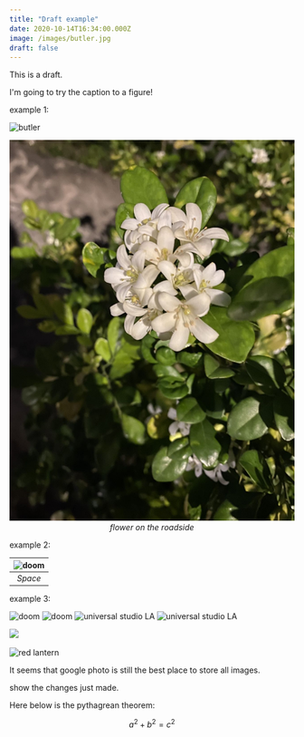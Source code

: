 ```yaml
---
title: "Draft example"
date: 2020-10-14T16:34:00.000Z
image: /images/butler.jpg
draft: false
---
```


This is a draft.

I'm going to try the caption to a figure!

<!-- excerpt -->

example 1:

![butler](/images/daft-punk.jpg)

<img src="https://raw.githubusercontent.com/Larry-Cui/starter-blog/master/assets/images/2022-06-15-run/flower.jpeg" alt="doom" style="object-fit: cover;"/>

<div style="display: flex; align-items: flex-start; justify-content: center"><em>flower on the roadside</em></div>

example 2:

| <img src="https://raw.githubusercontent.com/Larry-Cui/starter-blog/master/assets/images/doom.jpg" alt="doom" style="object-fit: cover;"/> |
| :---------------------------------------------------------------------------------------------------------------------------------------: |
|                                                                  _Space_                                                                  |

example 3:

<img src="https://raw.githubusercontent.com/Larry-Cui/starter-blog/master/assets/images/daft-punk.jpg" alt="doom" style="object-fit: cover;"/>

<img src="https://raw.githubusercontent.com/Larry-Cui/starter-blog/master/assets/images/daft-punk.jpg" alt="doom"/>

<img src="https://lh3.googleusercontent.com/roN9LynEo7PYLIaBpYf5av_56qS_HDtTHrok6IfKcqYWqqTDA8xhZa1OJyyPHBum127IkF-gz6X9JhFtpQceAIpqovmuMhxwojIR4SEuUVtDW7LUsEinL4q_Y9fd4_KeAeLjE6VWoQ=w1920-h1080" alt="universal studio LA" />

<img src="https://lh3.googleusercontent.com/roN9LynEo7PYLIaBpYf5av_56qS_HDtTHrok6IfKcqYWqqTDA8xhZa1OJyyPHBum127IkF-gz6X9JhFtpQceAIpqovmuMhxwojIR4SEuUVtDW7LUsEinL4q_Y9fd4_KeAeLjE6VWoQ=w1920-h1080" alt="universal studio LA" style="object-fit: cover;" />

<a href="https://lh3.googleusercontent.com/2Fz6Fn5zq_hh75oNLsyNqyGSHzPopHojN77Eu6GImw_3bb4JteONR_K8lnCY2nRbZQV9RD7ACVYvTHEEoW6oGt2GNkAVXzsGdHl1XI9JWwr9ojo3N7t5mYgqaux8lESdvi4mJTti4Ok=w2400?source=screenshot.guru"> <img src="https://lh3.googleusercontent.com/2Fz6Fn5zq_hh75oNLsyNqyGSHzPopHojN77Eu6GImw_3bb4JteONR_K8lnCY2nRbZQV9RD7ACVYvTHEEoW6oGt2GNkAVXzsGdHl1XI9JWwr9ojo3N7t5mYgqaux8lESdvi4mJTti4Ok=w600-h315-p-k" /> </a>

<img src="https://share.icloud.com/photos/0f6MhXRsEzO5I5vwjbnOjfKxQ" alt="red lantern"/>

It seems that google photo is still the best place to store all images.

show the changes just made.

Here below is the pythagrean theorem:

$$
a^2 + b^2 = c^2
$$
